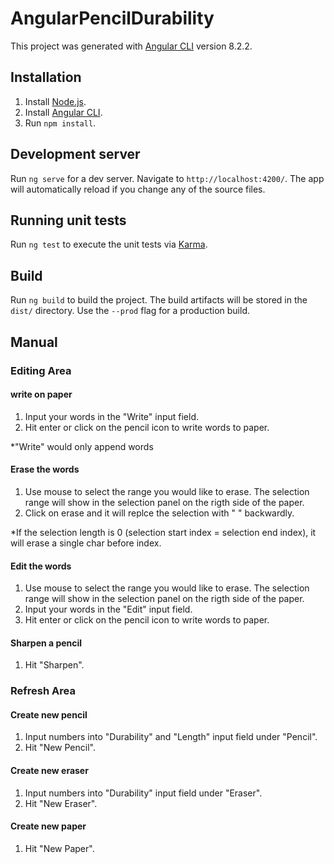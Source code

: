 # AngularPencilDurability

This project was generated with [Angular CLI](https://github.com/angular/angular-cli) version 8.2.2.

## Installation

1. Install [Node.js](https://nodejs.org/en/).
2. Install [Angular CLI](https://github.com/angular/angular-cli).
3. Run `npm install`.

## Development server

Run `ng serve` for a dev server. Navigate to `http://localhost:4200/`. The app will automatically reload if you change any of the source files.

## Running unit tests

Run `ng test` to execute the unit tests via [Karma](https://karma-runner.github.io).

## Build

Run `ng build` to build the project. The build artifacts will be stored in the `dist/` directory. Use the `--prod` flag for a production build.

## Manual
### Editing Area
#### write on paper
1. Input your words in the "Write" input field.
2. Hit enter or click on the pencil icon to write words to paper.

*"Write" would only append words

#### Erase the words
1. Use mouse to select the range you would like to erase. The selection range will show in the selection panel on the rigth side of the paper.
2. Click on erase and it will replce the selection with " " backwardly.

*If the selection length is 0 (selection start index = selection end index), it will erase a single char before index.

#### Edit the words
1. Use mouse to select the range you would like to erase. The selection range will show in the selection panel on the rigth side of the paper.
2. Input your words in the "Edit" input field.
3. Hit enter or click on the pencil icon to write words to paper.

#### Sharpen a pencil
1. Hit "Sharpen".

### Refresh Area
#### Create new pencil
1. Input numbers into "Durability" and "Length" input field under "Pencil".
2. Hit "New Pencil".

#### Create new eraser
1. Input numbers into "Durability" input field under "Eraser".
2. Hit "New Eraser".

#### Create new paper
1. Hit "New Paper".

